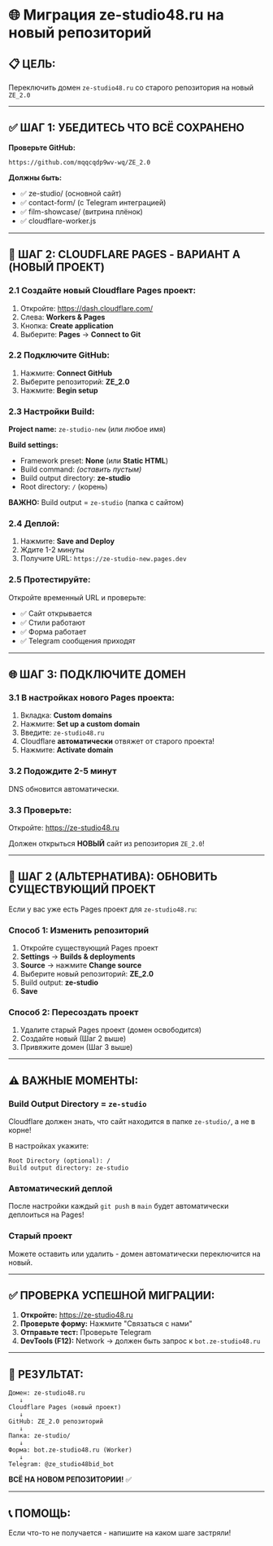 # 🌐 Миграция ze-studio48.ru на новый репозиторий

## 📋 ЦЕЛЬ:
Переключить домен `ze-studio48.ru` со старого репозитория на новый `ZE_2.0`

---

## ✅ ШАГ 1: УБЕДИТЕСЬ ЧТО ВСЁ СОХРАНЕНО

**Проверьте GitHub:**
```
https://github.com/mqqcqdp9wv-wq/ZE_2.0
```

**Должны быть:**
- ✅ ze-studio/ (основной сайт)
- ✅ contact-form/ (с Telegram интеграцией)
- ✅ film-showcase/ (витрина плёнок)
- ✅ cloudflare-worker.js

---

## 🔧 ШАГ 2: CLOUDFLARE PAGES - ВАРИАНТ A (НОВЫЙ ПРОЕКТ)

### **2.1 Создайте новый Cloudflare Pages проект:**

1. Откройте: https://dash.cloudflare.com/
2. Слева: **Workers & Pages**
3. Кнопка: **Create application**
4. Выберите: **Pages** → **Connect to Git**

### **2.2 Подключите GitHub:**

1. Нажмите: **Connect GitHub**
2. Выберите репозиторий: **ZE_2.0**
3. Нажмите: **Begin setup**

### **2.3 Настройки Build:**

**Project name:** `ze-studio-new` (или любое имя)

**Build settings:**
- Framework preset: **None** (или **Static HTML**)
- Build command: *(оставить пустым)*
- Build output directory: **ze-studio**
- Root directory: `/` (корень)

**ВАЖНО:** Build output = `ze-studio` (папка с сайтом)

### **2.4 Деплой:**

1. Нажмите: **Save and Deploy**
2. Ждите 1-2 минуты
3. Получите URL: `https://ze-studio-new.pages.dev`

### **2.5 Протестируйте:**

Откройте временный URL и проверьте:
- ✅ Сайт открывается
- ✅ Стили работают
- ✅ Форма работает
- ✅ Telegram сообщения приходят

---

## 🌐 ШАГ 3: ПОДКЛЮЧИТЕ ДОМЕН

### **3.1 В настройках нового Pages проекта:**

1. Вкладка: **Custom domains**
2. Нажмите: **Set up a custom domain**
3. Введите: `ze-studio48.ru`
4. Cloudflare **автоматически** отвяжет от старого проекта!
5. Нажмите: **Activate domain**

### **3.2 Подождите 2-5 минут**

DNS обновится автоматически.

### **3.3 Проверьте:**

Откройте: https://ze-studio48.ru

Должен открыться **НОВЫЙ** сайт из репозитория `ZE_2.0`!

---

## 🔄 ШАГ 2 (АЛЬТЕРНАТИВА): ОБНОВИТЬ СУЩЕСТВУЮЩИЙ ПРОЕКТ

Если у вас уже есть Pages проект для `ze-studio48.ru`:

### **Способ 1: Изменить репозиторий**

1. Откройте существующий Pages проект
2. **Settings** → **Builds & deployments**
3. **Source** → нажмите **Change source**
4. Выберите новый репозиторий: **ZE_2.0**
5. Build output: **ze-studio**
6. **Save**

### **Способ 2: Пересоздать проект**

1. Удалите старый Pages проект (домен освободится)
2. Создайте новый (Шаг 2 выше)
3. Привяжите домен (Шаг 3 выше)

---

## ⚠️ ВАЖНЫЕ МОМЕНТЫ:

### **Build Output Directory = `ze-studio`**

Cloudflare должен знать, что сайт находится в папке `ze-studio/`, а не в корне!

В настройках укажите:
```
Root Directory (optional): /
Build output directory: ze-studio
```

### **Автоматический деплой**

После настройки каждый `git push` в `main` будет автоматически деплоиться на Pages!

### **Старый проект**

Можете оставить или удалить - домен автоматически переключится на новый.

---

## ✅ ПРОВЕРКА УСПЕШНОЙ МИГРАЦИИ:

1. **Откройте:** https://ze-studio48.ru
2. **Проверьте форму:** Нажмите "Связаться с нами"
3. **Отправьте тест:** Проверьте Telegram
4. **DevTools (F12):** Network → должен быть запрос к `bot.ze-studio48.ru`

---

## 🎯 РЕЗУЛЬТАТ:

```
Домен: ze-studio48.ru
   ↓
Cloudflare Pages (новый проект)
   ↓
GitHub: ZE_2.0 репозиторий
   ↓
Папка: ze-studio/
   ↓
Форма: bot.ze-studio48.ru (Worker)
   ↓
Telegram: @ze_studio48bid_bot
```

**ВСЁ НА НОВОМ РЕПОЗИТОРИИ!** ✅

---

## 📞 ПОМОЩЬ:

Если что-то не получается - напишите на каком шаге застряли!
